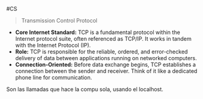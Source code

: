 #CS 
> Transmission Control Protocol
- **Core Internet Standard:** TCP is a fundamental protocol within the Internet protocol suite, often referenced as TCP/IP. It works in tandem with the Internet Protocol (IP).
- **Role:** TCP is responsible for the reliable, ordered, and error-checked delivery of data between applications running on networked computers.
- **Connection-Oriented:** Before data exchange begins, TCP establishes a connection between the sender and receiver. Think of it like a dedicated phone line for communication.

Son las llamadas que hace la compu sola, usando el localhost.